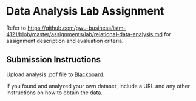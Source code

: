 # Data Analysis Lab Assignment

Refer to https://github.com/gwu-business/istm-4121/blob/master/assignments/lab/relational-data-analysis.md for assignment description and evaluation criteria.

## Submission Instructions

Upload analysis .pdf file to [Blackboard](https://blackboard.gwu.edu/webapps/assignment/uploadAssignment?content_id=_6884017_1&course_id=_260292_1&assign_group_id=&mode=cpview).

If you found and analyzed your own dataset, include a URL and any other instructions on how to obtain the data.
